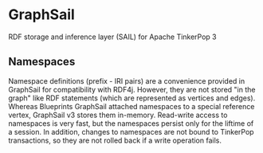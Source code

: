 # GraphSail

RDF storage and inference layer (SAIL) for Apache TinkerPop 3

## Namespaces

Namespace definitions (prefix - IRI pairs) are a convenience provided in GraphSail for compatibility with RDF4j.
However, they are not stored "in the graph" like RDF statements (which are represented as vertices and edges).
Whereas Blueprints GraphSail attached namespaces to a special reference vertex, GraphSail v3 stores them in-memory.
Read-write access to namespaces is very fast, but the namespaces persist only for the liftime of a session.
In addition, changes to namespaces are not bound to TinkerPop transactions, so they are not rolled back if a write operation fails.
